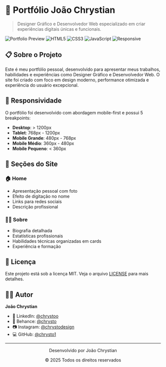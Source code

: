 # 🎨 Portfólio João Chrystian

> Designer Gráfico e Desenvolvedor Web especializado em criar experiências digitais únicas e funcionais.

![Portfolio Preview](https://img.shields.io/badge/Status-Online-brightgreen)
![HTML5](https://img.shields.io/badge/HTML5-E34F26?style=flat&logo=html5&logoColor=white)
![CSS3](https://img.shields.io/badge/CSS3-1572B6?style=flat&logo=css3&logoColor=white)
![JavaScript](https://img.shields.io/badge/JavaScript-F7DF1E?style=flat&logo=javascript&logoColor=black)
![Responsive](https://img.shields.io/badge/Responsive-Yes-success)

## 📋 Sobre o Projeto

Este é meu portfólio pessoal, desenvolvido para apresentar meus trabalhos, habilidades e experiências como Designer Gráfico e Desenvolvedor Web. O site foi criado com foco em design moderno, performance otimizada e experiência do usuário excepcional.

## 📱 Responsividade

O portfólio foi desenvolvido com abordagem mobile-first e possui 5 breakpoints:

- **Desktop**: > 1200px
- **Tablet**: 768px - 1200px
- **Mobile Grande**: 480px - 768px
- **Mobile Médio**: 360px - 480px
- **Mobile Pequeno**: < 360px

## 🎯 Seções do Site

### 🏠 Home

- Apresentação pessoal com foto
- Efeito de digitação no nome
- Links para redes sociais
- Descrição profissional

### 👨‍💻 Sobre

- Biografia detalhada
- Estatísticas profissionais
- Habilidades técnicas organizadas em cards
- Experiência e formação

## 📄 Licença

Este projeto está sob a licença MIT. Veja o arquivo [LICENSE](LICENSE) para mais detalhes.

## 👨‍💻 Autor

**João Chrystian**

- 💼 LinkedIn: [@chrystoo](https://linkedin.com/in/chrystoo)
- 🎨 Behance: [@chrysto](https://behance.net/chrysto)
- 📷 Instagram: [@chrystodesign](https://instagram.com/chrystodesign)
- 💻 GitHub: [@chrysto1](https://github.com/chrysto1)

---

<div align="center">
  <p>Desenvolvido por João Chrystian</p>
  <p>© 2025 Todos os direitos reservados</p>
</div>
